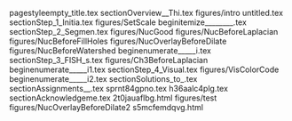 pagestyleempty_title.tex
sectionOverview__Thi.tex
figures/intro
untitled.tex
sectionStep_1_Initia.tex
figures/SetScale
beginitemize________.tex
sectionStep_2_Segmen.tex
figures/NucGood
figures/NucBeforeLaplacian
figures/NucBeforeFillHoles
figures/NucOverlayBeforeDilate
figures/NucBeforeWatershed
beginenumerate_____i.tex
sectionStep_3_FISH_s.tex
figures/Ch3BeforeLaplacian
beginenumerate_____i1.tex
sectionStep_4_Visual.tex
figures/VisColorCode
beginenumerate_____i2.tex
sectionSolutions_to_.tex
sectionAssignments__.tex
sprnt84gpno.tex
h36aalc4plg.tex
sectionAcknowledgeme.tex
2t0jauaflbg.html
figures/test
figures/NucOverlayBeforeDilate2
s5mcfemdqvg.html